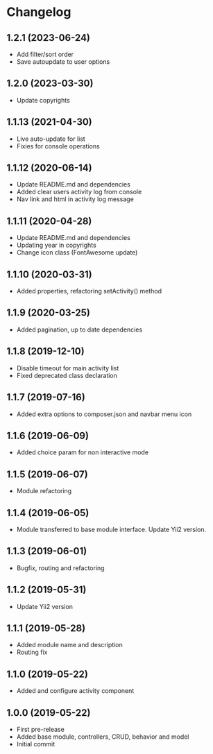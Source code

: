 Changelog
=========

## 1.2.1 (2023-06-24)
 * Add filter/sort order
 * Save autoupdate to user options

## 1.2.0 (2023-03-30)
 * Update copyrights

## 1.1.13 (2021-04-30)
 * Live auto-update for list
 * Fixies for console operations
 
## 1.1.12 (2020-06-14)
 * Update README.md and dependencies
 * Added clear users activity log from console
 * Nav link and html in activity log message
 
## 1.1.11 (2020-04-28)
 * Update README.md and dependencies
 * Updating year in copyrights
 * Change icon class (FontAwesome update)
 
## 1.1.10 (2020-03-31)
 * Added properties, refactoring setActivity() method
 
## 1.1.9 (2020-03-25)
 * Added pagination, up to date dependencies

## 1.1.8 (2019-12-10)
 * Disable timeout for main activity list
 * Fixed deprecated class declaration

## 1.1.7 (2019-07-16)
 * Added extra options to composer.json and navbar menu icon

## 1.1.6 (2019-06-09)
 * Added choice param for non interactive mode
 
## 1.1.5 (2019-06-07)
 * Module refactoring
 
## 1.1.4 (2019-06-05)
 * Module transferred to base module interface. Update Yii2 version.

## 1.1.3 (2019-06-01)
 * Bugfix, routing and refactoring
 
## 1.1.2 (2019-05-31)
 * Update Yii2 version
 
## 1.1.1 (2019-05-28)
 * Added module name and description
 * Routing fix
 
## 1.1.0 (2019-05-22)
 * Added and configure activity component
 
## 1.0.0 (2019-05-22)
 * First pre-release
 * Added base module, controllers, CRUD, behavior and model
 * Initial commit
